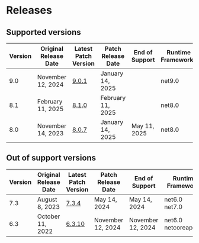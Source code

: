 # Releases

## Supported versions

| Version | Original Release Date | Latest Patch Version | Patch Release Date | End of Support | Runtime Frameworks |
| --- | --- | --- | --- | --- | --- |
| 9.0 | November 12, 2024 | [9.0.1](https://github.com/dotnet/dotnet-monitor/releases/tag/v9.0.1) | January 14, 2025 |  | net9.0 |
| 8.1 | February 11, 2025 | [8.1.0](https://github.com/dotnet/dotnet-monitor/releases/tag/v8.1.0) | February 11, 2025 |  | net8.0 |
| 8.0 | November 14, 2023 | [8.0.7](https://github.com/dotnet/dotnet-monitor/releases/tag/v8.0.7) | January 14, 2025 | May 11, 2025 | net8.0 |


## Out of support versions

| Version | Original Release Date | Latest Patch Version | Patch Release Date | End of Support | Runtime Frameworks |
| --- | --- | --- | --- | --- | --- |
| 7.3 | August 8, 2023 | [7.3.4](https://github.com/dotnet/dotnet-monitor/releases/tag/v7.3.4) | May 14, 2024 | May 14, 2024 | net6.0<br/>net7.0 |
| 6.3 | October 11, 2022 | [6.3.10](https://github.com/dotnet/dotnet-monitor/releases/tag/v6.3.10) | November 12, 2024 | November 12, 2024 | net6.0<br/>netcoreapp3.1 |


